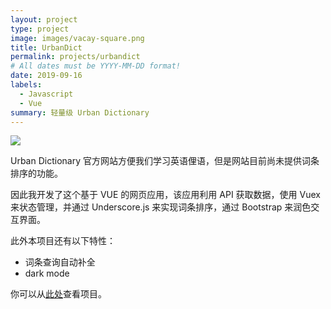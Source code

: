 ```yaml
---
layout: project
type: project
image: images/vacay-square.png
title: UrbanDict  
permalink: projects/urbandict
# All dates must be YYYY-MM-DD format!
date: 2019-09-16
labels:
  - Javascript
  - Vue
summary: 轻量级 Urban Dictionary
---
```


<img class="ui medium right floated rounded image" src="../images/vacay-home-page.png">

Urban Dictionary 官方网站方便我们学习英语俚语，但是网站目前尚未提供词条排序的功能。

因此我开发了这个基于 VUE 的网页应用，该应用利用 API 获取数据，使用 Vuex 来状态管理，并通过 Underscore.js 来实现词条排序，通过 Bootstrap 来润色交互界面。

此外本项目还有以下特性：
- 词条查询自动补全
- dark mode

你可以从[此处]("https://")查看项目。
